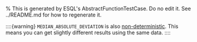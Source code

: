 % This is generated by ESQL's AbstractFunctionTestCase. Do no edit it. See ../README.md for how to regenerate it.

::::{warning}
`MEDIAN_ABSOLUTE_DEVIATION` is also [non-deterministic](https://en.wikipedia.org/wiki/Nondeterministic_algorithm).
This means you can get slightly different results using the same data.
::::
